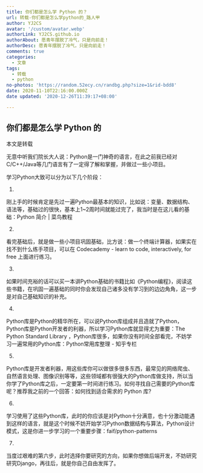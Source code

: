 ```yaml
---
title: 你们都是怎么学 Python 的？
url: 转载-你们都是怎么学python的_路人甲
author: YJ2CS
avatar: '/custom/avatar.webp'
authorLink: YJ2CS.github.io
authorAbout: 愿青年摆脱了冷气，只是向前走！
authorDesc: 愿青年摆脱了冷气，只是向前走！
comments: true
categories:
  - 文章
tags:
  - 转载
  - python
no-photos: 'https://random.52ecy.cn/randbg.php?size=1&rid-bdd8'
date: 2020-11-10T22:16:00.000Z
date updated: '2020-12-26T11:39:17+08:00'

---
```


## 你们都是怎么学 Python 的

本文是转载

无意中听我们院长大人说：Python是一门神奇的语言，在此之前我已经对C/C++/Java等几门语言有了一定得了解和掌握，并做过一些小项目。

学习Python大致可以分为以下几个阶段：

1.

刚上手的时候肯定是先过一遍Python最基本的知识，比如说：变量、数据结构、语法等，基础过的很快，基本上1~2周时间就能过完了，我当时是在这儿看的基础：Python 简介 | 菜鸟教程

2.

看完基础后，就是做一些小项目巩固基础，比方说：做一个终端计算器，如果实在找不到什么练手项目，可以在 Codecademy - learn to code, interactively, for free 上面进行练习。

3.

如果时间充裕的话可以买一本讲Python基础的书籍比如《Python编程》，阅读这些书籍，在巩固一遍基础的同时你会发现自己诸多没有学习到的边边角角，这一步是对自己基础知识的补充。

4.

Python库是Python的精华所在，可以说Python库组成并且造就了Python，Python库是Python开发者的利器，所以学习Python库就显得尤为重要：The Python Standard Library ，Python库很多，如果你没有时间全部看完，不妨学习一遍常用的Python库：Python常用库整理 - 知乎专栏

5.

Python库是开发者利器，用这些库你可以做很多很多东西，最常见的网络爬虫、自然语言处理、图像识别等等，这些领域都有很强大的Python库做支持，所以当你学了Python库之后，一定要第一时间进行练习。如何寻找自己需要的Python库呢？推荐我之前的一个回答：如何找到适合需求的 Python 库?

6.

学习使用了这些Python库，此时的你应该是对Python十分满意，也十分激动能遇到这样的语言，就是这个时候不妨开始学习Python数据结构与算法，Python设计模式，这是你进一步学习的一个重要步骤：faif/python-patterns

7.

当度过艰难的第六步，此时选择你要研究的方向，如果你想做后端开发，不妨研究研究Django，再往后，就是你自己自由发挥了。
